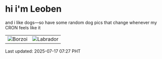# hi i'm Leoben

and i like dogs—so have some random dog pics that change whenever my CRON feels like it

|  |  |
|--------|----------|
| ![Borzoi](https://random-dog-vercel.vercel.app/api/random-borzoi?v=1752708449) | ![Labrador](https://random-dog-vercel.vercel.app/api/random-labrador?v=1752708449) |

Last updated: 2025-07-17 07:27 PHT
